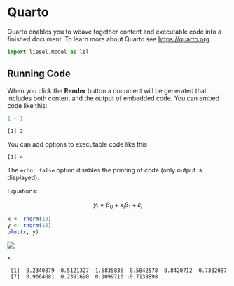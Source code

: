 
# Quarto

Quarto enables you to weave together content and executable code into a
finished document. To learn more about Quarto see <https://quarto.org>.

``` python
import liesel.model as lsl
```

## Running Code

When you click the **Render** button a document will be generated that
includes both content and the output of embedded code. You can embed
code like this:

``` r
1 + 1
```

    [1] 2

You can add options to executable code like this

    [1] 4

The `echo: false` option disables the printing of code (only output is
displayed).

Equations:

$$
y_i = \beta_0 + x_i \beta_1 + \varepsilon_i
$$

``` r
x <- rnorm(10)
y <- rnorm(10)
plot(x, y)
```

![](test_files/figure-commonmark/unnamed-chunk-4-1.png)

``` r
x
```

     [1]  0.2340879 -0.5121327 -1.6835836  0.5842578 -0.8420712  0.7382087
     [7]  0.9664081  0.2391690  0.1099716 -0.7138898
